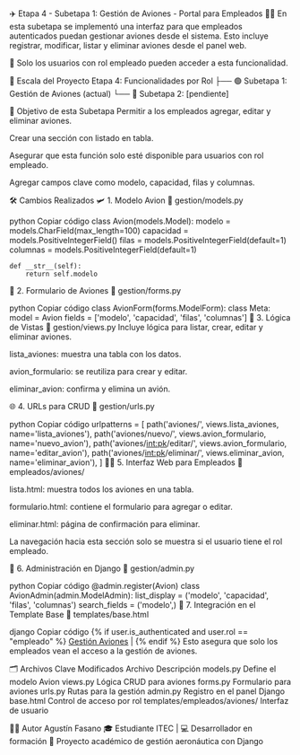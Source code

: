 ✈️ Etapa 4 - Subetapa 1: Gestión de Aviones - Portal para Empleados 🧑‍✈️
En esta subetapa se implementó una interfaz para que empleados autenticados puedan gestionar aviones desde el sistema. Esto incluye registrar, modificar, listar y eliminar aviones desde el panel web.

🔐 Solo los usuarios con rol empleado pueden acceder a esta funcionalidad.

🛫 Escala del Proyecto
Etapa 4: Funcionalidades por Rol
├── 🟢 Subetapa 1: Gestión de Aviones (actual)
└── 🔵 Subetapa 2: [pendiente]

🎯 Objetivo de esta Subetapa
Permitir a los empleados agregar, editar y eliminar aviones.

Crear una sección con listado en tabla.

Asegurar que esta función solo esté disponible para usuarios con rol empleado.

Agregar campos clave como modelo, capacidad, filas y columnas.

🛠️ Cambios Realizados
🛩️ 1. Modelo Avion
📄 gestion/models.py

python
Copiar código
class Avion(models.Model):
    modelo = models.CharField(max_length=100)
    capacidad = models.PositiveIntegerField()
    filas = models.PositiveIntegerField(default=1)
    columnas = models.PositiveIntegerField(default=1)

    def __str__(self):
        return self.modelo
🧾 2. Formulario de Aviones
📄 gestion/forms.py

python
Copiar código
class AvionForm(forms.ModelForm):
    class Meta:
        model = Avion
        fields = ['modelo', 'capacidad', 'filas', 'columnas']
🧠 3. Lógica de Vistas
📄 gestion/views.py
Incluye lógica para listar, crear, editar y eliminar aviones.

lista_aviones: muestra una tabla con los datos.

avion_formulario: se reutiliza para crear y editar.

eliminar_avion: confirma y elimina un avión.

🌐 4. URLs para CRUD
📄 gestion/urls.py

python
Copiar código
urlpatterns = [
    path('aviones/', views.lista_aviones, name='lista_aviones'),
    path('aviones/nuevo/', views.avion_formulario, name='nuevo_avion'),
    path('aviones/<int:pk>/editar/', views.avion_formulario, name='editar_avion'),
    path('aviones/<int:pk>/eliminar/', views.eliminar_avion, name='eliminar_avion'),
]
🧑‍✈️ 5. Interfaz Web para Empleados
📂 empleados/aviones/

lista.html: muestra todos los aviones en una tabla.

formulario.html: contiene el formulario para agregar o editar.

eliminar.html: página de confirmación para eliminar.

La navegación hacia esta sección solo se muestra si el usuario tiene el rol empleado.

💼 6. Administración en Django
📄 gestion/admin.py

python
Copiar código
@admin.register(Avion)
class AvionAdmin(admin.ModelAdmin):
    list_display = ('modelo', 'capacidad', 'filas', 'columnas')
    search_fields = ('modelo',)
🧭 7. Integración en el Template Base
📄 templates/base.html

django
Copiar código
{% if user.is_authenticated and user.rol == "empleado" %}
    <a href="{% url 'gestion:lista_aviones' %}">Gestión Aviones</a> |
{% endif %}
Esto asegura que solo los empleados vean el acceso a la gestión de aviones.

🗂️ Archivos Clave Modificados
Archivo	Descripción
models.py	Define el modelo Avion
views.py	Lógica CRUD para aviones
forms.py	Formulario para aviones
urls.py	Rutas para la gestión
admin.py	Registro en el panel Django
base.html	Control de acceso por rol
templates/empleados/aviones/	Interfaz de usuario

👨‍💼 Autor
Agustín Fasano
🎓 Estudiante ITEC | 💻 Desarrollador en formación
📁 Proyecto académico de gestión aeronáutica con Django